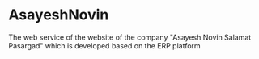 # AsayeshNovin
The web service of the website of the company "Asayesh Novin Salamat Pasargad" which is developed based on the ERP platform 
